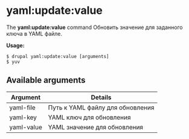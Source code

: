# yaml:update:value
The **yaml:update:value** command Обновить значение для заданного ключа в YAML файле.

**Usage:**
```
$ drupal yaml:update:value [arguments] 
$ yuv  
```

## Available arguments
Argument | Details
---------|-------------
yaml-file | Путь к YAML файлу для обновления
yaml-key | YAML ключ для обновления
yaml-value | YAML значение для обновления
